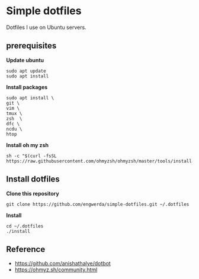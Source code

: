 # Simple dotfiles

Dotfiles I use on Ubuntu servers.

## prerequisites

**Update ubuntu**
```shell
sudo apt update
sudo apt install
```

**Install packages**
```shell script
sudo apt install \
git \
vim \
tmux \
zsh  \
dfc \
ncdu \
htop 
```

**Install oh my zsh**
```shell script
sh -c "$(curl -fsSL https://raw.githubusercontent.com/ohmyzsh/ohmyzsh/master/tools/install.sh)"
```

## Install dotfiles

**Clone this repository**
```shell script
git clone https://github.com/engwerda/simple-dotfiles.git ~/.dotfiles
```

**Install**
```shell script
cd ~/.dotfiles
./install
```

## Reference
* https://github.com/anishathalye/dotbot
* https://ohmyz.sh/community.html
